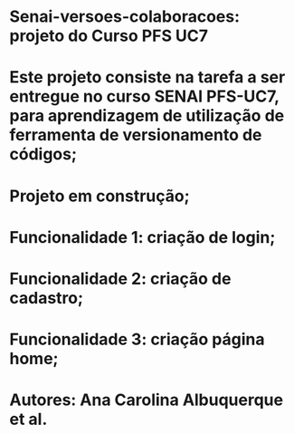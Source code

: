 # Senai-versoes-colaboracoes: projeto do Curso PFS UC7
# Este projeto consiste na tarefa a ser entregue no curso SENAI PFS-UC7, para aprendizagem de utilização de ferramenta de versionamento de códigos;
# Projeto em construção;
# Funcionalidade 1: criação de login;
# Funcionalidade 2: criação de cadastro;
# Funcionalidade 3: criação página home;
# Autores: Ana Carolina Albuquerque et al.
